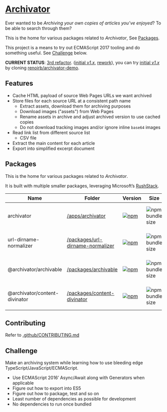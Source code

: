 # [Archivator][public-url]

Ever wanted to be _Archiving your own copies of articles you’ve enjoyed_?
To be able to search through them?

This is the home for various packages related to _Archivator_, See [Packages](#packages).

This project is a means to try out ECMAScript 2017 tooling and do something useful.
See [Challenge](#challenge) below.

__CURRENT STATUS__: [3rd refactor][current-tree]. ([initial _v1.x_][initial], [rework][rework]), you can try [initial _v1.x_][initial] by cloning [renoirb/archivator-demo](https://github.com/renoirb/archivator-demo).

[public-url]: http://archivator.site 'Public Archivator.Site'
[current-tree]: https://github.com/renoirb/archivator/tree/v3.x-dev 'Current attempt, leveraging Monorepo and heavy testing'
[initial]: https://github.com/renoirb/archivator/tree/v1.0.0 'Initial prototype, current v1.x published release train, frozen since Nov 2017'
[rework]: https://github.com/renoirb/archivator/tree/v2.0.0 'Rework attempt, dropped in Sept 2018'
[rushstack]: https://github.com/microsoft/rushstack 'Rush Stack for managing Monorepos'

## Features

- Cache HTML payload of source Web Pages URLs we want archived
- Store files for each source URL at a consistent path name
  - Extract assets, download them for archiving purposes
  - Download images ("assets") from Web Pages
  - Rename assets in archive and adjust archived version to use cached copies
  - Do not download tracking images and/or ignore inline `base64` images
- Read link list from different source list
  - CSV file
- Extract the main content for each article
- Export into simplified excerpt document

## Packages

This is the home for various packages related to _Archivator_.

It is built with multiple smaller packages, leveraging Microsoft’s [RushStack][rushstack].

| Name                          | Folder                                                                 | Version                                                                                                                                                                                      | Size                                                                                                            | Dependencies                                                                                                                                                                           | Changelog                                           |
| ----------------------------- | ---------------------------------------------------------------------- | -------------------------------------------------------------------------------------------------------------------------------------------------------------------------------------------- | --------------------------------------------------------------------------------------------------------------- | -------------------------------------------------------------------------------------------------------------------------------------------------------------------------------------- | --------------------------------------------------- |
| archivator        | [/apps/archivator](./apps/archivator/) | [![npm](https://img.shields.io/npm/v/archivator?style=flat-square&logo=appveyor&label=npm&logo=npm)](https://www.npmjs.com/package/archivator)                       | ![npm bundle size](https://img.shields.io/bundlephobia/min/archivator?style=flat-square)            | ![Libraries.io dependency status for latest release](https://img.shields.io/librariesio/release/npm/archivator?style=flat-square&logo=appveyor&logo=dependabot)            | [𝌡](./apps/archivator/CHANGELOG.md) |
| url-dirname-normalizer        | [/packages/url-dirname-normalizer](./packages/url-dirname-normalizer/) | [![npm](https://img.shields.io/npm/v/url-dirname-normalizer?style=flat-square&logo=appveyor&label=npm&logo=npm)](https://www.npmjs.com/package/url-dirname-normalizer)                       | ![npm bundle size](https://img.shields.io/bundlephobia/min/url-dirname-normalizer?style=flat-square)            | ![Libraries.io dependency status for latest release](https://img.shields.io/librariesio/release/npm/url-dirname-normalizer?style=flat-square&logo=appveyor&logo=dependabot)            | [𝌡](./packages/url-dirname-normalizer/CHANGELOG.md) |
| @archivator/archivable        | [/packages/archivable](./packages/archivable/)                         | [![npm](https://img.shields.io/npm/v/%40archivator%2Farchivable?style=flat-square&logo=appveyor&label=npm&logo=npm)](https://www.npmjs.com/package/%40archivator%2Farchivable)               | ![npm bundle size](https://img.shields.io/bundlephobia/min/%40archivator%2Farchivable?style=flat-square)        | ![Libraries.io dependency status for latest release](https://img.shields.io/librariesio/release/npm/%40archivator%2Farchivable?style=flat-square&logo=appveyor&logo=dependabot)        | [𝌡](./packages/archivable/CHANGELOG.md)             |
| @archivator/content-divinator | [/packages/content-divinator](./packages/content-divinator/)           | [![npm](https://img.shields.io/npm/v/%40archivator%2Fcontent-divinator?style=flat-square&logo=appveyor&label=npm&logo=npm)](https://www.npmjs.com/package/%40archivator%2Fcontent-divinator) | ![npm bundle size](https://img.shields.io/bundlephobia/min/%40archivator%2Fcontent-divinator?style=flat-square) | ![Libraries.io dependency status for latest release](https://img.shields.io/librariesio/release/npm/%40archivator%2Fcontent-divinator?style=flat-square&logo=appveyor&logo=dependabot) | [𝌡](./packages/content-divinator/CHANGELOG.md)      |


## Contributing

Refer to [.github/CONTRIBUTING.md](./.github/CONTRIBUTING.md)

## Challenge

Make an archiving system while learning how to use bleeding edge TypeScript/JavaScript/ECMAScript.

- Use ECMAScript 2016’ Async/Await along with Generators when applicable
- Figure out how to export into ES5
- Figure out how to package, test and so on
- Least number of dependencies as possible for development
- No dependencies to run once bundled
